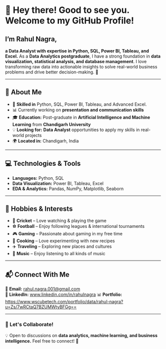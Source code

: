 # 👋 Hey there! Good to see you. Welcome to my GitHub Profile!  
## I’m Rahul Nagra, 
**a Data Analyst with expertise in Python, SQL, Power BI, Tableau, and Excel.**
As a **Data Analytics postgraduate**, I have a strong foundation in **data visualization, statistical analysis, and database management**. I love transforming raw data into actionable insights to solve real-world business problems and drive better decision-making. 🚀  

--- 

## 🔹 About Me  
- 🎯 **Skilled in** Python, SQL, Power BI, Tableau, and Advanced Excel.
- 📊 Currently working on **presentation and communication skills**  
- 🎓 **Education:** Post-graduate in **Artificial Intelligence and Machine Learning** from **Chandigarh University**  
- 💡 **Looking for:** **Data Analyst** opportunities to apply my skills in real-world projects  
- 🌍 **Located in:** Chandigarh, India  

---

## 💻 Technologies & Tools  
- **Languages:** Python, SQL
- **Data Visualization:** Power BI, Tableau, Excel
- **EDA & Analytics:** Pandas, NumPy, Matplotlib, Seaborn

---

## 🎯 Hobbies & Interests  
- 🏏 **Cricket** – Love watching & playing the game  
- ⚽ **Football** – Enjoy following leagues & international tournaments  
- 🎮 **Gaming** – Passionate about gaming in my free time  
- 🍳 **Cooking** – Love experimenting with new recipes  
- ✈️ **Traveling** – Exploring new places and cultures  
- 🎵 **Music** – Enjoy listening to all kinds of music  

---

## 📬 Connect With Me  

📧 **Email:** rahul.nagra.001@gmail.com  
💼 **LinkedIn:** www.linkedin.com/in/rahulnagra
📊 **Portfolio:** https://www.wscubetech.com/portfolio/data/rahul-nagra?u=Zs/7wRCtaQ7BZUMWtyBFGg== 

---

### 🎯 **Let's Collaborate!**  
💡 Open to discussions on **data analytics, machine learning, and business intelligence.** Feel free to connect! 🚀  
